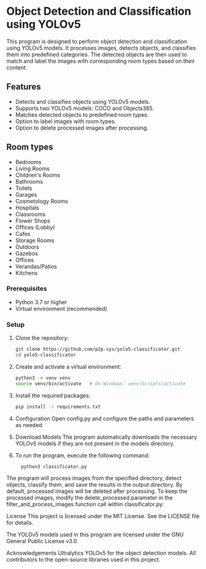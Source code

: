 # Object Detection and Classification using YOLOv5

This program is designed to perform object detection and classification using YOLOv5 models. It processes images, detects objects, and classifies them into predefined categories. The detected objects are then used to match and label the images with corresponding room types based on their content.

## Features

- Detects and classifies objects using YOLOv5 models.
- Supports two YOLOv5 models: COCO and Objects365.
- Matches detected objects to predefined room types.
- Option to label images with room types.
- Option to delete processed images after processing.

## Room types
- Bedrooms
- Living Rooms
- Children's Rooms
- Bathrooms
- Toilets
- Garages
- Cosmetology Rooms
- Hospitals
- Classrooms
- Flower Shops
- Offices (Lobby)
- Cafes
- Storage Rooms
- Outdoors
- Gazebos
- Offices
- Verandas/Patios
- Kitchens  

### Prerequisites

- Python 3.7 or higher
- Virtual environment (recommended)

### Setup

1. Clone the repository:
   ```bash
   git clone https://github.com/p2p-sys/yolo5-classificator.git
   cd yolo5-classificator

2. Create and activate a virtual environment:
    ```bash
    python3 -m venv venv
    source venv/bin/activate   # On Windows: venv\Scripts\activate

3. Install the required packages:
   ```bash
   pip install -r requirements.txt

4. Configuration
Open config.py and configure the paths and parameters as needed

6. Download Models
The program automatically downloads the necessary YOLOv5 models if they are not present in the models directory.

7. To run the program, execute the following command:
   ```bash
     python3 classificator.py

The program will process images from the specified directory, detect objects, classify them, and save the results in the output directory. By default, processed images will be deleted after processing. To keep the processed images, modify the delete_processed parameter in the filter_and_process_images function call within classificator.py:

License
This project is licensed under the MIT License. See the LICENSE file for details.

The YOLOv5 models used in this program are licensed under the GNU General Public License v3.0.

Acknowledgements
Ultralytics YOLOv5 for the object detection models.
All contributors to the open-source libraries used in this project.
